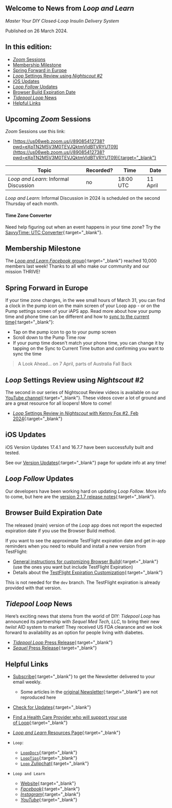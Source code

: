 ## Welcome to News from&nbsp;_<span translate="no">Loop and Learn</span>_

_Master Your DIY Closed-Loop Insulin Delivery System_

Published on 26 March 2024.

## In this edition:

* [*Zoom* Sessions](#upcoming-zoom-sessions)
* [Membership Milestone](#membership-milestone)
* [Spring Forward in Europe](#spring-forward-in-europe)
* [_<span translate="no">Loop</span>_&nbsp;Settings Review using *Nightscout #2*](#loopsettings-review-using-nightscout-2)
* [iOS Updates](#ios-updates)
* [_<span translate="no">Loop Follow</span>_&nbsp;Updates](#loop-followupdates)
* [Browser Build Expiration Date](#browser-build-expiration-date)
* [_<span translate="no">Tidepool Loop</span>_&nbsp;News](#tidepool-loopnews)
* [Helpful Links](#helpful-links)

## Upcoming *Zoom* Sessions

*Zoom* Sessions use this link:

* [https://us06web.zoom.us/j/89085412738?pwd=eXpTN2M5V3M0TEVJQktmVldBTVRYUT09](https://us06web.zoom.us/j/89085412738?pwd=eXpTN2M5V3M0TEVJQktmVldBTVRYUT09){:target="_blank"}

| Topic | Recorded? | Time | Date |
| - | - | - | - |
| _<span translate="no">Loop and Learn</span>_: Informal Discussion | no | 18:00 UTC | 11 April |

_<span translate="no">Loop and Learn</span>_: Informal Discussion in 2024 is scheduled on the second Thursday of each month.

#### Time Zone Converter

Need help figuring out when an event happens in your time zone? Try the [SavvyTime: UTC Converter](https://savvytime.com/converter/utc){:target="_blank"}.

## Membership Milestone

The [*Loop and Learn Facebook* group](https://www.facebook.com/groups/LOOPandLEARN){:target="_blank"} reached 10,000 members last week! Thanks to all who make our community and our mission THRIVE!

## Spring Forward in Europe

If your time zone changes, in the wee small hours of March 31, you can find a clock in the pump icon on the main screen of your Loop app - or on the Pump settings screen of your iAPS app. Read more about how your pump time and phone time can be different and how to [sync to the current time](https://loopkit.github.io/loopdocs/loop-3/displays-v3/#time-zone){:target="_blank"}:

* Tap on the pump icon to go to your pump screen
* Scroll down to the Pump Time row
* If your pump time doesn't match your phone time, you can change it by tapping on the Sync to Current Time button and confirming you want to sync the time

> A Look Ahead... on 7 April, parts of Australia Fall Back

## _<span translate="no">Loop</span>_&nbsp;Settings Review using *Nightscout #2*

The second in our series of Nightscout Review videos is available on our [YouTube channel](https://www.youtube.com/@LoopAndLearn){:target="_blank"}. These videos cover a lot of ground and are a great resource for all loopers! More to come!

* [_<span translate="no">Loop</span>_&nbsp;Settings Review in *Nightscout* with Kenny Fox #2, Feb 2024](https://www.youtube.com/watch?v=wMR2Zbc5ZX4){:target="_blank"}

## iOS Updates

iOS Version Updates 17.4.1 and 16.7.7 have been successfully built and tested.

See our [Version Updates](https://www.loopandlearn.org/version-updates/){:target="_blank"} page for update info at any time!

## _<span translate="no">Loop Follow</span>_&nbsp;Updates

Our developers have been working hard on updating _<span translate="no">Loop Follow</span>_. More info to come, but here are the [version 2.1.7 release notes](https://github.com/loopandlearn/LoopFollow/releases/tag/v2.1.7){:target="_blank"}.

## Browser Build Expiration Date

The released (main) version of the *Loop* app does not report the expected expiration date if you use the Browser Build method.

If you want to see the approximate TestFlight expiration date and get in-app reminders when you need to rebuild and install a new version from TestFlight:

* [General instructions for customizing Browser Build](https://www.loopandlearn.org/custom-code/#github-intro){:target="_blank"} (use the ones you want but include TestFlight Expiration)
* Details about the [TestFlight Expiration Customization](https://www.loopandlearn.org/custom-code/#tf-expire){:target="_blank"}

This is not needed for the `dev` branch. The TestFlight expiration is already provided with that version.

## _<span translate="no">Tidepool Loop</span>_&nbsp;News

Here’s exciting news that stems from the world of DIY: _<span translate="no">Tidepool Loop</span>_&nbsp;has announced its partnership with *Sequel Med Tech, LLC*, to bring their new *twiist* AID system to market! They received US FDA clearance and we look forward to availability as an option for people living with diabetes.

* [_<span translate="no">Tidepool Loop</span>_&nbsp;Press Release](https://www.tidepool.org/blog/the-twiist-tm-aid-system-powered-by-tidepool-receives-510-k-clearance){:target="_blank"}
* [_<span translate="no">Sequel</span>_&nbsp;Press Release](https://twiist.com/wp-content/uploads/sequel_twiist_510k-post-clearance-release-03182024-with-image.pdf){:target="_blank"}

## Helpful Links

* [Subscribe](https://www.loopandlearn.org/newsletter-signup/){:target="_blank"} to get the Newsletter delivered to your email weekly.
    * Some articles in the [original Newsletter](https://www.loopandlearn.org/2022/10/19/loop-and-learn-newsletter/){:target="_blank"} are not reproduced here
* [Check for Updates](https://www.loopandlearn.org/version-updates/){:target="_blank"}
* [Find a Health Care Provider who will support your use of&nbsp;<span translate="no">Loop</span>](https://www.loopandlearn.org/hcp-recommendations/){:target="_blank"}
* [_<span translate="no">Loop and Learn</span>_&nbsp;Resources Page](https://www.loopandlearn.org/resources/){:target="_blank"}
* <code>Loop</code>:
    * [`LoopDocs`](https://loopkit.github.io/loopdocs/){:target="_blank"}
    * [`LoopTips`](https://loopkit.github.io/looptips/){:target="_blank"}
    * [`Loop` Zulipchat](https://loop.zulipchat.com/){:target="_blank"}


  
* <code>Loop and Learn</code>
    * [Website](https://www.loopandlearn.org/){:target="_blank"}
    * [*Facebook*](https://www.facebook.com/groups/LOOPandLEARN){:target="_blank"}
    * [*Instagram*](https://www.instagram.com/loopandlearn/){:target="_blank"}
    * [*YouTube*](https://www.youtube.com/c/loopandlearn){:target="_blank"}
